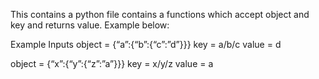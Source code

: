 This contains a python file contains a functions which accept object and key and returns value. Example below:

Example Inputs
object = {“a”:{“b”:{“c”:”d”}}}
key = a/b/c
value = d

object = {“x”:{“y”:{“z”:”a”}}}
key = x/y/z
value = a


